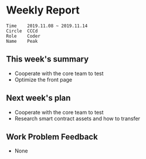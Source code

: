 # Weekly Report 
```
Time	2019.11.08 ~ 2019.11.14
Circle	CCCd
Role	Coder
Name	Peak
```
## This week's summary
-  Cooperate with the core team to test
-  Optimize the front page

## Next week's plan

- Cooperate with the core team to test
- Research smart contract assets and how to transfer

## Work Problem Feedback
- None

